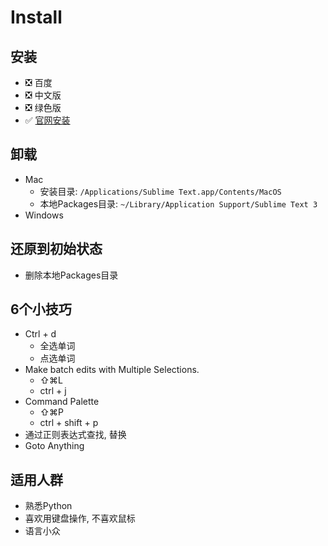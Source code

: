 # Install

## 安装
- ❎ 百度
- ❎ 中文版
- ❎ 绿色版
- ✅ [官网安装](http://www.sublimetext.com)

## 卸载
- Mac
    - 安装目录: `/Applications/Sublime Text.app/Contents/MacOS`
    - 本地Packages目录: `~/Library/Application Support/Sublime Text 3`
- Windows

## 还原到初始状态
- 删除本地Packages目录

## 6个小技巧
- Ctrl + d
    - 全选单词
    - 点选单词
- Make batch edits with Multiple Selections.
    - ⇧⌘L
    - ctrl + j
- Command Palette
    - ⇧⌘P
    - ctrl + shift + p
- 通过正则表达式查找, 替换
- Goto Anything


## 适用人群
- 熟悉Python
- 喜欢用键盘操作, 不喜欢鼠标
- 语言小众


